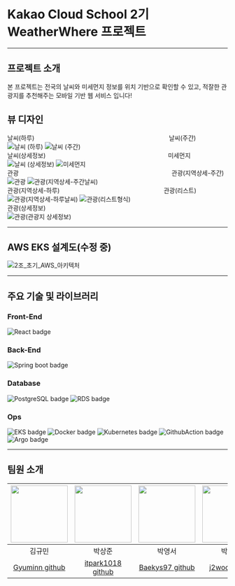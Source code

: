 # Kakao Cloud School 2기 WeatherWhere 프로젝트
---
## 프로젝트 소개
본 프로젝트는 전국의 날씨와 미세먼지 정보를 위치 기반으로 확인할 수 있고, 적잘한 관광지를 추천해주는 모바일 기반 웹 서비스 입니다!

## 뷰 디자인
날씨(하루)　　　　　　　　　　　　　　　　　　　　　　날씨(주간)\
![날씨 (하루)](https://user-images.githubusercontent.com/87220517/230921984-f2c0456e-daea-4e30-b684-c6f4b44db975.png) ![날씨 (주간)](https://user-images.githubusercontent.com/87220517/230922039-03311e02-fe71-431b-bbb6-e55773a2091b.png)\
날씨(상세정보)　　　　　　　　　　　　　　　　　　　　미세먼지\
![날씨 (상세정보)](https://user-images.githubusercontent.com/87220517/230923101-187e4fa2-8872-4926-b4cb-1bfee30b230e.png) ![미세먼지](https://user-images.githubusercontent.com/87220517/230923168-2c986f3d-2e14-4546-94fe-b1149005094d.png)\
관광　　　　　　　　　　　　　　　　　　　　　　　　　관광(지역상세-주간)\
![관광](https://user-images.githubusercontent.com/87220517/230923680-429992f1-84bc-425f-869e-b7c8b51ab782.png) ![관광(지역상세-주간날씨)](https://user-images.githubusercontent.com/87220517/230923717-fdbaee27-ab98-448a-b8bf-3f9da7ca8517.png)\
관광(지역상세-하루)　　　　　　　　　　　　　　　　　관광(리스트)\
![관광(지역상세-하루날씨)](https://user-images.githubusercontent.com/87220517/230924074-fd86a692-dfac-47e0-b793-f76b8b628615.png) ![관광(리스트형식)](https://user-images.githubusercontent.com/87220517/230924107-8e1f4bbc-b6c2-4e93-88b0-5dc0b60ecdaa.png)\
관광(상세정보)\
![관광(관광지 상세정보)](https://user-images.githubusercontent.com/87220517/230924284-9ff77794-7c10-46b8-ac04-dd2355cbf7e2.png)

---
## AWS EKS 설계도(수정 중)
![2조_초기_AWS_아키텍처](https://user-images.githubusercontent.com/87220517/230924563-d7ef597e-c801-44d0-929c-ba7b96ea79e2.png)

---
## 주요 기술 및 라이브러리
### Front-End
![React badge](https://img.shields.io/badge/-React-%2361DAFB?logo=React&logoColor=white&style=for-the-badge)

### Back-End
![Spring boot badge](https://img.shields.io/badge/-Spring%20Boot-6DB33F?logo=Spring%20Boot&logoColor=white&style=for-the-badge)

### Database
![PostgreSQL badge](https://img.shields.io/badge/-PostgreSQL-4169E1?logo=PostgreSQL&logoColor=white&style=for-the-badge) ![RDS badge](https://img.shields.io/badge/-Amazon%20RDS-527FFF?logo=Amazon%20RDS&logoColor=white&style=for-the-badge)

### Ops
![EKS badge](https://img.shields.io/badge/-Amazon%20EKS-FF9900?logo=Amazon%20EKS&logoColor=white&style=for-the-badge)
![Docker badge](https://img.shields.io/badge/-Docker-2496ED?logo=Docker&logoColor=white&style=for-the-badge) ![Kubernetes badge](https://img.shields.io/badge/-Kubernetes-326CE5?logo=Kubernetes&logoColor=white&style=for-the-badge) ![GithubAction badge](https://img.shields.io/badge/Github%20Actions-2088FF?logo=Github%20Actions&logoColor=white&style=for-the-badge) ![Argo badge](https://img.shields.io/badge/Argo-EF7B4D?logo=Argo&logoColor=white&style=for-the-badge)

---
## 팀원 소개
|<img src="https://avatars.githubusercontent.com/u/87220517?v=4" width="130" height="130">|<img src="https://avatars.githubusercontent.com/u/117416583?v=4" width="130" height="130">|<img src="https://avatars.githubusercontent.com/u/117141532?v=4" width="130" height="130">|<img src="https://avatars.githubusercontent.com/u/40010878?v=4" width="130" height="130">|<img src="https://avatars.githubusercontent.com/u/117631618?v=4" width="130" height="130">  |
|:-------------------------------------------------------------------------------------------------------------------------------------------:|:-------------------------------------------------------------------------------------------------------------------------------------------:|:----------------------------------------:|:-------------------------------------------------------------------------------------------------------------------------------------------:|:-------------------------------------------------------------------------------------------------------------------------------------------:|
| 김규민 | 박상준 | 박영서 | 박지우 | 황주빈 |
|[Gyuminn github](https://github.com/Gyuminn)|[itpark1018 github](https://github.com/itpark1018)|[Baekys97 github](https://github.com/Baekys97)|[j2woo github](https://github.com/j2woo)|[hwang-jubin github](https://github.com/hwang-jubin)|
